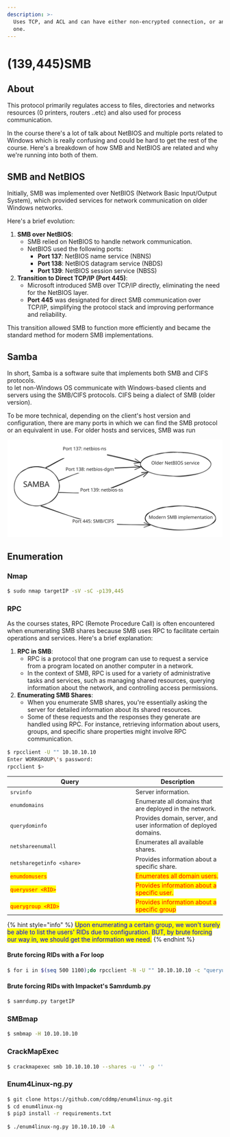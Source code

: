 ```yaml
---
description: >-
  Uses TCP, and ACL and can have either non-encrypted connection, or an SSL/TLS
  one.
---
```


# (139,445)SMB

## About

This protocol primarily regulates access to files, directories and networks resources (0 printers, routers ..etc) and also used for process communication.

In the course there's a lot of talk about NetBIOS and multiple ports related to Windows which is really confusing and could be hard to get the rest of the course. Here's a breakdown of how SMB and NetBIOS are related and why we're running into both of them.

## SMB and NetBIOS

Initially, SMB was implemented over NetBIOS (Network Basic Input/Output System), which provided services for network communication on older Windows networks.

Here's a brief evolution:

1. **SMB over NetBIOS**:
   * SMB relied on NetBIOS to handle network communication.
   * NetBIOS used the following ports:
     * **Port 137**: NetBIOS name service (NBNS)
     * **Port 138**: NetBIOS datagram service (NBDS)
     * **Port 139**: NetBIOS session service (NBSS)
2. **Transition to Direct TCP/IP (Port 445)**:
   * Microsoft introduced SMB over TCP/IP directly, eliminating the need for the NetBIOS layer.
   * **Port 445** was designated for direct SMB communication over TCP/IP, simplifying the protocol stack and improving performance and reliability.

This transition allowed SMB to function more efficiently and became the standard method for modern SMB implementations.

## Samba

In short, Samba is a software suite that implements both SMB and CIFS protocols.\
to let non-Windows OS communicate with Windows-based clients and servers using the SMB/CIFS protocols. CIFS being a dialect of SMB (older version).

To be more technical, depending on the client's host version and configuration, there are many ports in which we can  find the SMB protocol or an equivalent in use. For older hosts and services, SMB was run

<img src="../../../.gitbook/assets/file.excalidraw (13).svg" alt="" class="gitbook-drawing">

## Enumeration

### Nmap

```bash
$ sudo nmap targetIP -sV -sC -p139,445
```

### RPC

As the courses states, RPC (Remote Procedure Call) is often encountered when enumerating SMB shares because SMB uses RPC to facilitate certain operations and services. Here's a brief explanation:

1. **RPC in SMB**:
   * RPC is a protocol that one program can use to request a service from a program located on another computer in a network.
   * In the context of SMB, RPC is used for a variety of administrative tasks and services, such as managing shared resources, querying information about the network, and controlling access permissions.
2. **Enumerating SMB Shares**:
   * When you enumerate SMB shares, you're essentially asking the server for detailed information about its shared resources.
   * Some of these requests and the responses they generate are handled using RPC. For instance, retrieving information about users, groups, and specific share properties might involve RPC communication.

```bash
$ rpcclient -U "" 10.10.10.10
Enter WORKGROUP\'s password:
rpcclient $> 
```

<table data-header-hidden><thead><tr><th width="279">Query</th><th>Description</th></tr></thead><tbody><tr><td><code>srvinfo</code></td><td>Server information.</td></tr><tr><td><code>enumdomains</code></td><td>Enumerate all domains that are deployed in the network.</td></tr><tr><td><code>querydominfo</code></td><td>Provides domain, server, and user information of deployed domains.</td></tr><tr><td><code>netshareenumall</code></td><td>Enumerates all available shares.</td></tr><tr><td><code>netsharegetinfo &#x3C;share></code></td><td>Provides information about a specific share.</td></tr><tr><td><mark style="color:red;"><code>enumdomusers</code></mark></td><td><mark style="color:red;">Enumerates all domain users.</mark></td></tr><tr><td><mark style="color:red;"><code>queryuser &#x3C;RID></code></mark></td><td><mark style="color:red;">Provides information about a specific user.</mark></td></tr><tr><td><mark style="color:red;"><code>querygroup &#x3C;RID></code></mark></td><td><mark style="color:red;">Provides information about a specific group</mark></td></tr></tbody></table>

{% hint style="info" %}
<mark style="color:blue;">Upon enumerating a certain group, we won't surely be able to list the users' RIDs due to configuration. BUT, by brute forcing our way in, we should get the information we need.</mark>
{% endhint %}

#### Brute forcing RIDs with a For loop

```bash
$ for i in $(seq 500 1100);do rpcclient -N -U "" 10.10.10.10 -c "queryuser 0x$(printf '%x\n' $i)" | grep "User Name\|user_rid\|group_rid" && echo "";done
```

#### Brute forcing RIDs with Impacket's Samrdumb.py

```bash
$ samrdump.py targetIP
```

### SMBmap

```bash
$ smbmap -H 10.10.10.10
```

### CrackMapExec

```bash
$ crackmapexec smb 10.10.10.10 --shares -u '' -p ''
```

### Enum4Linux-ng.py

```bash
$ git clone https://github.com/cddmp/enum4linux-ng.git
$ cd enum4linux-ng
$ pip3 install -r requirements.txt
```

```bash
$ ./enum4linux-ng.py 10.10.10.10 -A
```
